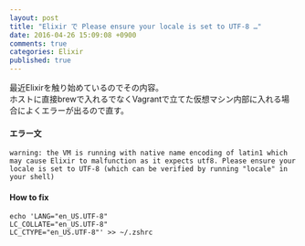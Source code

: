 ```yaml
---
layout: post
title: "Elixir で Please ensure your locale is set to UTF-8 …"
date: 2016-04-26 15:09:08 +0900 
comments: true
categories: Elixir
published: true
---
```


最近Elixirを触り始めているのでその内容。  
ホストに直接brewで入れるでなくVagrantで立てた仮想マシン内部に入れる場合によくエラーが出るので直す。

#### エラー文

```
warning: the VM is running with native name encoding of latin1 which may cause Elixir to malfunction as it expects utf8. Please ensure your locale is set to UTF-8 (which can be verified by running "locale" in your shell)
```

#### How to fix

```
echo 'LANG="en_US.UTF-8"
LC_COLLATE="en_US.UTF-8"
LC_CTYPE="en_US.UTF-8"' >> ~/.zshrc
```

